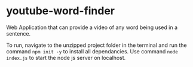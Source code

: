 # youtube-word-finder

Web Application that can provide a video of any word being used in a sentence.

To run, navigate to the unzipped project folder in the terminal and run the command ``npm init -y`` to install all dependancies.
Use command ``node index.js`` to start the node js server on localhost. 
